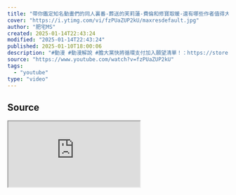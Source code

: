```yaml
---
title: "帶你鑑定知名動畫們的同人裏番-葬送的芙莉蓮-費倫和修寶取暖-還有哪些作者值得大家收藏"
cover: "https://i.ytimg.com/vi/fzPUaZUP2kU/maxresdefault.jpg"
author: "肥宅MS"
created: 2025-01-14T22:43:24
modified: "2025-01-14T22:43:24"
published: 2025-01-10T18:00:06
description: "#動漫 #動漫解說 #膽大黨快將循環支付加入願望清單！：https://store.steampowered.com/app/3143560?utm_source=kol&utm_campaign=fz由遊戲發行商 Siravune舉辦的抽獎： https://gleam.io/Q4Wij/key-cptw有機會能抽到循環支付steam版一份喔"
source: "https://www.youtube.com/watch?v=fzPUaZUP2kU"
tags:
  - "youtube"
type: "video"
---
```

## Source

<iframe src="https://www.youtube.com/embed/fzPUaZUP2kU" allow="accelerometer; autoplay; clipboard-write; encrypted-media; gyroscope; picture-in-picture; web-share" referrerpolicy="strict-origin-when-cross-origin" allowfullscreen/><center>via: <a href='https://www.youtube.com/watch?v=fzPUaZUP2kU' target='_blank' class='external-link'>https://www.youtube.com/watch?v=fzPUaZUP2kU</a></center>

## Notes

